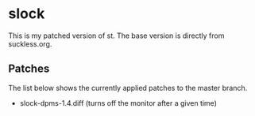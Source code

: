# slock
This is my patched version of st. The base version is directly from suckless.org.

## Patches
The list below shows the currently applied patches to the master branch.
- slock-dpms-1.4.diff (turns off the monitor after a given time)
